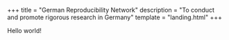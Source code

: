 +++
title = "German Reproducibility Network"
description = "To conduct and promote rigorous research in Germany"
template = "landing.html"
+++

Hello world!
